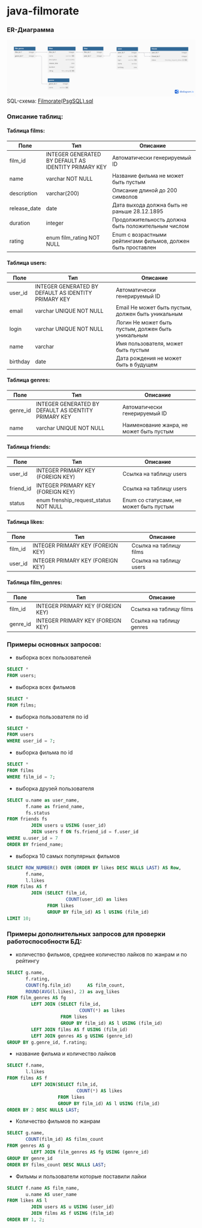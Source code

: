 # java-filmorate

### ER-Диаграмма

![Filmorate.png](Filmorate.png)
SQL-схема: [Filmorate(PsgSQL).sql](src%2Fmain%2Fresources%2FFilmorate%28PsgSQL%29.sql)

### Описание таблиц:

#### Таблица films:

| Поле         | Тип                                                  | Описание                                                      |
|--------------|------------------------------------------------------|---------------------------------------------------------------|
| film_id      | INTEGER GENERATED BY DEFAULT AS IDENTITY PRIMARY KEY | Автоматически генерируемый ID                                 |
| name         | varchar NOT NULL                                     | Название фильма не может быть пустым                          |
| description  | varchar(200)                                         | Описание длиной до 200 символов                               |
| release_date | date                                                 | Дата выхода должна быть не раньше 28.12.1895                  |
| duration     | integer                                              | Продолжительность должна быть положительным числом            |
| rating       | enum film_rating NOT NULL                            | Enum с возрастными рейтингами фильмов, должен быть проставлен |

#### Таблица users:

| Поле     | Тип                                                  | Описание                                           |
|----------|------------------------------------------------------|----------------------------------------------------|
| user_id  | INTEGER GENERATED BY DEFAULT AS IDENTITY PRIMARY KEY | Автоматически генерируемый ID                      |
| email    | varchar UNIQUE NOT NULL                              | Email Не может быть пустым, должен быть уникальным |
| login    | varchar UNIQUE NOT NULL                              | Логин Не может быть пустым, должен быть уникальным |
| name     | varchar                                              | Имя пользователя, может быть пустым                |
| birthday | date                                                 | Дата рождения не может быть в будущем              |

#### Таблица genres:

| Поле     | Тип                                                  | Описание                                 |
|----------|------------------------------------------------------|------------------------------------------|
| genre_id | INTEGER GENERATED BY DEFAULT AS IDENTITY PRIMARY KEY | Автоматически генерируемый ID            |
| name     | varchar UNIQUE NOT NULL                              | Наименование жанра, не может быть пустым |

#### Таблица friends:

| Поле      | Тип                                   | Описание                                |
|-----------|---------------------------------------|-----------------------------------------|
| user_id   | INTEGER PRIMARY KEY (FOREIGN KEY)     | Ссылка на таблицу users                 |
| friend_id | INTEGER PRIMARY KEY (FOREIGN KEY)     | Ссылка на таблицу users                 |
| status    | enum frenship_request_status NOT NULL | Enum со статусами, не может быть пустым |

#### Таблица likes:

| Поле    | Тип                               | Описание                |
|---------|-----------------------------------|-------------------------|
| film_id | INTEGER PRIMARY KEY (FOREIGN KEY) | Ссылка на таблицу films |
| user_id | INTEGER PRIMARY KEY (FOREIGN KEY) | Ссылка на таблицу users |

#### Таблица film_genres:

| Поле     | Тип                               | Описание                 |
|----------|-----------------------------------|--------------------------|
| film_id  | INTEGER PRIMARY KEY (FOREIGN KEY) | Ссылка на таблицу films  |
| genre_id | INTEGER PRIMARY KEY (FOREIGN KEY) | Ссылка на таблицу genres |

### Примеры основных запросов:

- выборка всех пользователей
```sql
SELECT *
FROM users;
```

- выборка всех фильмов
```sql
SELECT *
FROM films;
```

- выборка пользователя по id
```sql
SELECT *
FROM users
WHERE user_id = 7;
```

- выборка фильма по id
```sql
SELECT *
FROM films
WHERE film_id = 7;
```

- выборка друзей пользователя
```sql
SELECT u.name as user_name,
       f.name as friend_name,
       fs.status
FROM friends fs
         JOIN users u USING (user_id)
         JOIN users f ON fs.friend_id = f.user_id
WHERE u.user_id = 7
ORDER BY friend_name;
```

- выборка 10 самых популярных фильмов
```sql
SELECT ROW_NUMBER() OVER (ORDER BY likes DESC NULLS LAST) AS Row,
       f.name,
       l.likes
FROM films AS f
         JOIN (SELECT film_id,
                      COUNT(user_id) as likes
               FROM likes
               GROUP BY film_id) AS l USING (film_id)
LIMIT 10;
```

### Примеры дополнительных запросов для проверки работоспособности БД:

- количество фильмов, среднее количество лайков по жанрам и по рейтингу
```sql
SELECT g.name,
       f.rating,
       COUNT(fg.film_id)      AS film_count,
       ROUND(AVG(l.likes), 2) as avg_likes
FROM film_genres AS fg
         LEFT JOIN (SELECT film_id,
                           COUNT(*) as likes
                    FROM likes
                    GROUP BY film_id) AS l USING (film_id)
         LEFT JOIN films AS f USING (film_id)
         LEFT JOIN genres AS g USING (genre_id)
GROUP BY g.genre_id, f.rating;
```

- название фильма и количество лайков
```sql
SELECT f.name,
       l.likes
FROM films AS f
         LEFT JOIN(SELECT film_id,
                          COUNT(*) AS likes
                   FROM likes
                   GROUP BY film_id) AS l USING (film_id)
ORDER BY 2 DESC NULLS LAST;
```

- Количество фильмов по жанрам
```sql
SELECT g.name,
       COUNT(film_id) AS films_count
FROM genres AS g
         LEFT JOIN film_genres AS fg USING (genre_id)
GROUP BY genre_id
ORDER BY films_count DESC NULLS LAST;
```

- Фильмы и пользователи которые поставили лайки
```sql
SELECT f.name AS film_name,
       u.name AS user_name
FROM likes AS l
         JOIN users AS u USING (user_id)
         JOIN films AS f USING (film_id)
ORDER BY 1, 2;
```